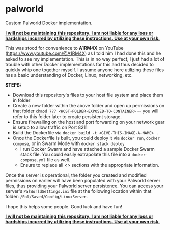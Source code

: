 # palworld
Custom Palworld Docker implementation.

<ins>**I will not be maintaining this repository. I am not liable for any loss or hardships incurred by utilizing these instructions. Use at your own risk.**</ins>

This was stood for convenience to **A1RM4X** on YouTube (https://www.youtube.com/@A1RM4X) as I told him I had done this and he asked to see my implementation.
This is in no way perfect, I just had a lot of trouble with other Docker implementations for this and thus decided to quickly whip one together myself.
I assume anyone here utilizing these files has a basic understanding of Docker, Linux, networking, etc.

**STEPS:**
- Download this repository's files to your host file system and place them in folder
- Create a new folder within the above folder and open up permissions on that folder ```chmod 777 <HOST-FOLDER-EXPOSED-TO-CONTAINER>``` -- you will refer to this folder later to create persistent storage.
- Ensure firewalling on the host and port forwarding on your network gear is setup to allow traffic on Port 8211
- Build the Dockerfile via ```docker build -t <GIVE-THIS-IMAGE-A-NAME> .```
- Once the Dockerfile is built, you could deploy it via ```docker run```, ```docker compose```, or in Swarm Mode with ```docker stack deploy```
  - I run Docker Swarm and have attached a sample Docker Swarm stack file. You could easily extrapolate this file into a ```docker-compose.yml``` file as well.
  - Ensure to replace all <> sections with the appropriate information.

Once the server is operational, the folder you created and modified permissions on earlier will have been populated with your Palworld server files, thus providing your Palworld server persistence. You can access your server's ``PalWorldSettings.ini`` file at the following location within that folder: ``/Pal/Saved/Config/LinuxServer``.

I hope this helps some people. Good luck and have fun!

<ins>**I will not be maintaining this repository. I am not liable for any loss or hardships incurred by utilizing these instructions. Use at your own risk.**</ins>
